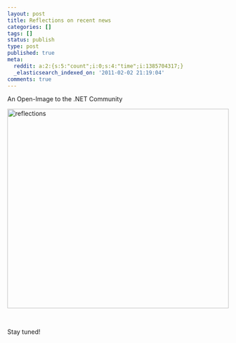 ```yaml
---
layout: post
title: Reflections on recent news
categories: []
tags: []
status: publish
type: post
published: true
meta:
  reddit: a:2:{s:5:"count";i:0;s:4:"time";i:1385704317;}
  _elasticsearch_indexed_on: '2011-02-02 21:19:04'
comments: true
---
```

<p>An Open-Image to the .NET Community </p> <p><a href="http://hhariri.files.wordpress.com/2011/02/reflections.png"><img style="display:inline;border-width:0;" title="reflections" border="0" alt="reflections" src="http://hhariri.files.wordpress.com/2011/02/reflections_thumb.png" width="504" height="454"></a> </p> <p>&nbsp;</p> <p></p> <p></p> <p>Stay tuned!</p>
